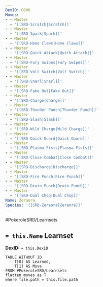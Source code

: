 ```yaml
---
DexID: 0806
Moves:
- - Master
  - '[[SRD-Scratch|Scratch]]'
- - Master
  - '[[SRD-Spark|Spark]]'
- - Master
  - '[[SRD-Hone Claws|Hone Claws]]'
- - Master
  - '[[SRD-Quick Attack|Quick Attack]]'
- - Master
  - '[[SRD-Fury Swipes|Fury Swipes]]'
- - Master
  - '[[SRD-Volt Switch|Volt Switch]]'
- - Master
  - '[[SRD-Snarl|Snarl]]'
- - Master
  - '[[SRD-Fake Out|Fake Out]]'
- - Master
  - '[[SRD-Charge|Charge]]'
- - Master
  - '[[SRD-Thunder Punch|Thunder Punch]]'
- - Master
  - '[[SRD-Slash|Slash]]'
- - Master
  - '[[SRD-Wild Charge|Wild Charge]]'
- - Master
  - '[[SRD-Quick Guard|Quick Guard]]'
- - Master
  - '[[SRD-Plasma Fists|Plasma Fists]]'
- - Master
  - '[[SRD-Close Combat|Close Combat]]'
- - Master
  - '[[SRD-Discharge|Discharge]]'
- - Master
  - '[[SRD-Fire Punch|Fire Punch]]'
- - Master
  - '[[SRD-Drain Punch|Drain Punch]]'
- - Master
  - '[[SRD-Dual Chop|Dual Chop]]'
Name: Zeraora
Species: '[[SRD-Zeraora|Zeraora]]'
---
```


#PokeroleSRD/Learnsets

## `= this.Name` Learnset

**DexID:** `= this.DexID`

```dataview
TABLE WITHOUT ID
    T[0] AS Learned,
    T[1] AS Move
FROM #PokeroleSRD/Learnsets
flatten moves as T
where file.path = this.file.path
```
